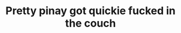---
layout: post
title: Pretty pinay got quickie fucked in the couch
duration: '01:51'
view: 292
rate: 2
video: 'http://fantasti.cc/embed/636363/'
category: 
 - pinay
 - beautiful
 - curvy
 - quickie
tags: 
 - pinay-sex
 - nene
 - mokong
 - hotel 
 - fucked
 - sucked
 - blowjob
priority: 0.9
changefreq: daily
---